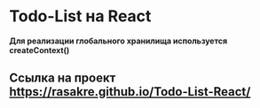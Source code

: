 # Todo-List на React

**Для реализации глобального хранилища используется createContext()**

## Ссылка на проект https://rasakre.github.io/Todo-List-React/
